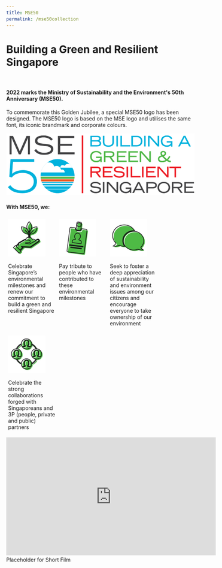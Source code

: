 ```yaml
---
title: MSE50
permalink: /mse50collection
---
```


<style>

.img-icon {
 min-width: 80px;
 max-width: 100px; 
}
 
.column {
  float: left;
  width: 25%;
  margin: 5px;
}

/* Clear floats after the columns */
.row:after {
  content: "";
  display: table;
  clear: both;
}
 
@media screen and (max-width: 600px) {
  .column {
    width: 75%;
    margin-left: 12.5%;
  }
}

</style>

<h1>Building a Green and Resilient Singapore</h1><br>

<h4>2022 marks the Ministry of Sustainability and the Environment's 50th Anniversary  (MSE50).</h4>

<p>To commemorate this Golden Jubilee, a special  MSE50 logo has been designed. The MSE50 logo is based on the MSE logo and utilises the same font, its iconic brandmark and  
corporate colours.</p>
 
<img src="images/mse50/MSE50_Hori_Dark_RGB.png" alt="MSE50" max-width="350px">
 
<h4>With MSE50, we:</h4>

<div class="row">
 <div class="column">
 <img src="images/mse50/milestones.png" class="img-icon"><br>
  <p>Celebrate Singapore’s environmental milestones  and renew our commitment to build a green and  resilient Singapore</p>
 </div>
 <div class="column">
 <img src="images/mse50/people.png" class="img-icon"><br>
  <p>Pay tribute to people who have contributed to  these environmental milestones</p>
 </div>
 <div class="column">
 <img src="images/mse50/public.png" class="img-icon"><br>
  <p>Seek to foster a deep appreciation of sustainability and environment issues among  our citizens and encourage everyone to take  ownership of our environment</p>
 </div>
 <div class="column">
 <img src="images/mse50/partners.png" class="img-icon"><br>
  <p>Celebrate the strong collaborations forged  with Singaporeans and 3P (people, private and  public) partners</p>
 </div>
</div>

<div>
<iframe width="560" height="315" src="https://www.youtube.com/embed/nrFxTglhBQY" frameborder="0" allow="accelerometer; autoplay; encrypted-media; gyroscope; picture-in-picture" allowfullscreen></iframe>
<caption>Placeholder for Short Film</caption>
</div>
